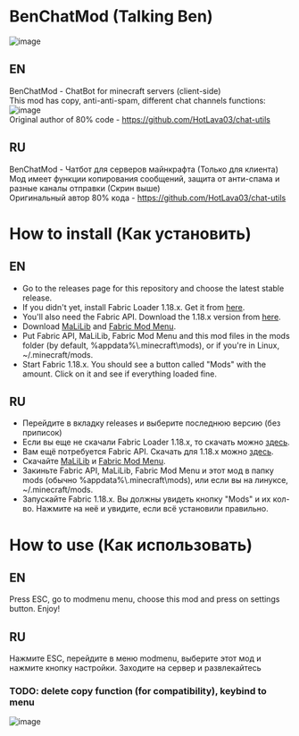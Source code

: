 # BenChatMod (Talking Ben)
![image](https://user-images.githubusercontent.com/68079109/159576356-e4f35a3b-6777-4db6-a91f-057c8c74af88.png)  
## EN  
BenChatMod - ChatBot for minecraft servers (client-side)  
This mod has copy, anti-anti-spam, different chat channels functions:  
![image](https://user-images.githubusercontent.com/68079109/159686732-1883623f-8a38-4313-a6db-10d7968b9bcd.png)  
Original author of 80% code - https://github.com/HotLava03/chat-utils
## RU  
BenChatMod - Чатбот для серверов майнкрафта (Только для клиента)  
Мод имеет функции копирования сообщений, защита от анти-спама и разные каналы отправки (Скрин выше)  
Оригинальный автор 80% кода - https://github.com/HotLava03/chat-utils
# How to install (Как установить)
## EN
- Go to the releases page for this repository and choose the latest stable release.
- If you didn't yet, install Fabric Loader 1.18.x. Get it from [here](https://fabricmc.net/use/).
- You'll also need the Fabric API. Download the 1.18.x version from [here](https://www.curseforge.com/minecraft/mc-mods/fabric-api).
- Download [MaLiLib](https://www.curseforge.com/minecraft/mc-mods/malilib) and [Fabric Mod Menu](https://www.curseforge.com/minecraft/mc-mods/modmenu).
- Put Fabric API, MaLiLib, Fabric Mod Menu and this mod files in the mods folder (by default, %appdata%\\.minecraft\\mods), or if you're in Linux, ~/.minecraft/mods.
- Start Fabric 1.18.x. You should see a button called "Mods" with the amount. Click on it and see if everything loaded fine.
## RU
- Перейдите в вкладку releases и выберите последнюю версию (без приписок)
- Если вы еще не скачали Fabric Loader 1.18.x, то скачать можно [здесь](https://fabricmc.net/use/).
- Вам ещё потребуется Fabric API. Скачать для 1.18.x можно [здесь](https://www.curseforge.com/minecraft/mc-mods/fabric-api).
- Скачайте [MaLiLib](https://www.curseforge.com/minecraft/mc-mods/malilib) и [Fabric Mod Menu](https://www.curseforge.com/minecraft/mc-mods/modmenu).
- Закиньте Fabric API, MaLiLib, Fabric Mod Menu и этот мод в папку mods (обычно %appdata%\\.minecraft\\mods), или если вы на линуксе, ~/.minecraft/mods.
- Запускайте Fabric 1.18.x. Вы должны увидеть кнопку "Mods" и их кол-во. Нажмите на неё и увидите, если всё установили правильно.
# How to use (Как использовать) 
## EN
Press ESC, go to modmenu menu, choose this mod and press on settings button. Enjoy!
## RU
Нажмите ESC, перейдите в меню modmenu, выберите этот мод и нажмите кнопку настройки. Заходите на сервер и развлекайтесь

### TODO: delete copy function (for compatibility), keybind to menu
![image](https://user-images.githubusercontent.com/68079109/159686769-064ddc1a-7f80-4c04-980a-ea68ce4c048c.png)  
